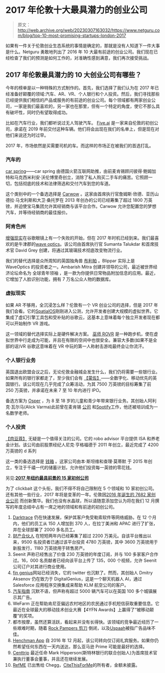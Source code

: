 # 2017 年伦敦十大最具潜力的创业公司

> 原文：<http://web.archive.org/web/20230307163032/https://www.netguru.com/blog/top-10-most-promising-startups-london-2017>

 如果有一件关于伦敦创业生态系统的事情是确定的，那就是没有人知道下一件大事是什么。Netguru 勇敢地列出了 2016 年 10 大最有前途的创业公司。我们现在已经检查了我们的预测是如何工作的，对准确性感到满意，我们再次接受挑战。

## 2017 年伦敦最具潜力的 10 大创业公司有哪些？

今年的榜单是以一种特殊的方式制作的。首先，我们选择了我们认为在 2017 年已经准备好颠覆的领域:汽车、AR、VR、个人银行和个人投资。然后，我们寻找那些已经提供我们相信的产品或服务的有前途的创业公司。每个领域都有两家创业公司，一家是我们最喜欢的，另一家也在那里，但有一个特定的角度，使它不那么具有破坏性，同时仍有望取得成功。

比如在汽车行业，我们都听说过无人驾驶汽车。 [Five.ai](http://web.archive.org/web/20221007082944/http://www.five.ai/) 是一家来自伦敦的初创公司，承诺在 2019 年前交付这种车辆。他们将会出现在我们的名单上，但是现在对他们来说还为时过早。

2017 年，市场依然是买需要司机的车。而这样的市场正在被我们的首选打乱。

### 汽车的

[car spring](http://web.archive.org/web/20221007082944/https://www.carspring.co.uk/)——car spring 由德国火箭互联网助推，由前麦肯锡顾问彼得·鲍姆加特和马克西米利安·沃伦博里奇创立，消除了私人购买二手车的痛苦。它照顾一切，包括彻底的技术和法律筛选和交付汽车到您的车道。

这个类别中的一个备选选择是 [Carwow](http://web.archive.org/web/20221007082944/https://www.carwow.co.uk/) 。这家由首席执行官詹姆斯·欣德、亚历山德拉·马戈利斯和大卫·桑托罗在 2013 年创办的公司已经筹集了超过 1800 万英镑，并迫使宝马集团允许其经销商与该平台合作。Carwow 允许您配置您的梦想汽车，并等待经销商的最佳报价。

### 阿肯色州

[增强现实](/web/20221007082944/https://www.netguru.com/blog/augmented-reality-mobile-android)在谷歌眼镜上有一个失败的开始，但在 2017 年时机已经到来。我们最喜欢的是牛津郡的[wave optics](http://web.archive.org/web/20221007082944/http://enhancedworld.com/)。该公司由首席执行官 Sumanta Talukdar 和首席技术官 David Grey 创建，将通过其玻璃技术彻底改变物流行业。

我们的替代选择是众所周知的英国独角兽 [布利帕](http://web.archive.org/web/20221007082944/https://blippar.com/en/) 。Blippar 实际上是 WaveOptics 的投资者之一。Ambarish Mitra 创建并领导的公司，最近被世界经济论坛命名为 全球青年领袖 ，是一款为你提供日常物品附加信息的应用。最近，它增加了人脸识别功能，拥有 7 万名公众人物的数据库。

### 虚拟现实

如果 AR 不够用，全沉浸怎么样？伦敦有一个 VR 创业公司的选择，但是 2017 年我们会看[](http://web.archive.org/web/20221007082944/https://www.improbable.io/)。它的[SpatialOS](http://web.archive.org/web/20221007082944/https://spatialos.improbable.io/)刚刚进入公测，允许开发者创建大规模的虚拟世界。它集成了虚幻引擎工具包和受补贴的谷歌云，这基本上意味着每个独立开发者现在都可以开始制作 VR 游戏。

这一领域的替代选择实际上是硬件解决方案。 [巫师 ROVR](http://web.archive.org/web/20221007082944/http://www.wizdish.com/) 是一种跑步机，使在虚拟世界中行走成为可能，并且在有限的空间中也很安全。兼容大多数(如果不是全部的话)VR 谷歌这意味着在 VR 中玩的第一人称射击游戏最终会让你流汗。

### 个人银行业务

英国退出欧盟会议之后，无论伦敦金融城会发生什么，我们仍将需要一些银行业。如果所有的银行家都走了，至少我们会有 [【蒙佐】](http://web.archive.org/web/20221007082944/https://monzo.com/)——全数字化、移动优先的英国银行。该公司现在几乎完成了众筹活动，为其 7500 万英镑的目标筹集了前 250 万英镑，并承诺在未来 7 至 10 年内进行 IPO。

备选方案为 [Osper](http://web.archive.org/web/20221007082944/https://osper.com/order) ，为 8 至 18 岁的儿童和青少年带来银行业务。其创始人阿利克·瓦尔马(Alick Varma)此前曾在麦肯锡 [公司](http://web.archive.org/web/20221007082944/http://www.mckinsey.com/) 和[Spotify](http://web.archive.org/web/20221007082944/https://www.spotify.com/)工作，他还被培训成为一名数学老师。

### 个人投资

[【肉豆蔻】](http://web.archive.org/web/20221007082944/https://www.nutmeg.com/) 无疑是一个值得关注的公司。它的 robo advisor 平台提供 ISA 和养老金计划。该公司由前股票经纪人尼克·亨格福德于 2011 年创立，最近完成了 4200 万英镑的 d 系列

这一类的备选选择是 [钱箱](http://web.archive.org/web/20221007082944/https://www.moneyboxapp.com/) 。这家公司由本·斯坦维和查理·莫蒂默 于 2015 年创立，专注于千禧一代的储蓄计划，允许他们投资每一英镑的零花钱。

另见:[**2017 年纽约最具前景的 15 家初创公司**](/web/20221007082944/https://www.netguru.com/blog/most-prospective-new-york-startups-2017)

为了 clickbait 这个头衔，我们不得不将自己限制在 5 个领域和 10 家初创公司。还有其他一些行业，2017 年将是变革的一年。伦敦因[2016 年诞生的 7682 家创业公司](http://web.archive.org/web/20221007082944/http://technation.techcityuk.com/cluster/london-2/) 而创新繁华。我们也没有水晶球，所以请随意添加您认为将在我们 12 月撰写的年度总结中占有一席之地的领域和有前途的初创公司。

1.  [Darktrace](http://web.archive.org/web/20221007082944/https://www.darktrace.com/) 仍在快速发展，保护其客户免受勒索软件等网络威胁。在 12 个月内，他们的员工从 150 人增加到 370 人，在拉丁美洲和 APAC 进行了扩张，并在全球部署了 2000 多名员工。
2.  [财产合伙人](http://web.archive.org/web/20221007082944/https://www.propertypartner.co/) 在短短两年内已经筹集了超过 2200 万美元。自该平台推出以来，9500 名投资者已通过该平台投资 4780 万英镑，其中 3600 万英镑用于新股发行，1180 万英镑用于转售房产。
3.  Seenit 声称已经售出了价值 230 万英镑的年度订阅，并与 100 多家客户合作过。16，000 名贡献者已经向该平台上传了 135，000 个视频，允许 Seenit 公司订户对其进行商业使用。
4.  [fin genius](http://web.archive.org/web/20221007082944/https://www.crunchbase.com/organization/fingenius)网站已经消失，它的 twitter 也沉默了。然而，其创始人 Dmitry Aksenov 仍在致力于 DigitalGenius，这是一个聊天机器人 AI，通过 Salesforce 应用程序交换集成来帮助 KLM 航空公司的客户。
5.  [汽车指南](http://web.archive.org/web/20221007082944/http://www.carquids.com/) 沉默不语，但声称有超过 5000 辆汽车可以在英国 100 多个城镇展示其广告。
6.  WeFarm 正在帮助肯尼亚偏远农村地区的农民通过手机短信获取重要信息。它最近在全球最大的移动技术创业大赛【4YFN Awards】上赢得了“被移动颠覆”的奖项。
7.  [](http://web.archive.org/web/20221007082944/http://urbanmassagegr.com/)都市按摩，虽然还算活跃，看起来并没有长得快。该领域的竞争最近经历了一些艰难时期，随着 [Rock Pampers 剪刀](http://web.archive.org/web/20221007082944/https://www.rockpamperscissors.co.uk/) 倒闭，以及[Uspaah](http://web.archive.org/web/20221007082944/https://www.uspaah.com/)被指广告品味不佳。
8.  [Henchman App](http://web.archive.org/web/20221007082944/https://www.henchmanapp.com/) 自 2016 年 12 月起，该公司转向仅订阅礼宾服务。如果你仍然希望任何东西在一天内送达，那么亚马逊 Prime 可能是最好的选择。
9.  [Centtrip](http://web.archive.org/web/20221007082944/https://www.centtrip.com/) 最近任命 Mark Hipperson(斯特林银行的联合创始人)为首席技术官兼执行董事会董事，并且还在继续发展。
10.  [RefME](http://web.archive.org/web/20221007082944/http://www.citethisforme.com/us) 已出售给 Chegg，[CiteThisForMe](http://web.archive.org/web/20221007082944/http://www.citethisforme.com/)的所有者，金额未披露。